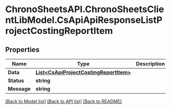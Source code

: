 # ChronoSheetsAPI.ChronoSheetsClientLibModel.CsApiApiResponseListProjectCostingReportItem
## Properties

Name | Type | Description | Notes
------------ | ------------- | ------------- | -------------
**Data** | [**List&lt;CsApiProjectCostingReportItem&gt;**](CsApiProjectCostingReportItem.md) |  | [optional] 
**Status** | **string** |  | [optional] 
**Message** | **string** |  | [optional] 

[[Back to Model list]](../README.md#documentation-for-models) [[Back to API list]](../README.md#documentation-for-api-endpoints) [[Back to README]](../README.md)

